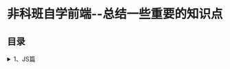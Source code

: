 # 非科班自学前端--总结一些重要的知识点
## 目录
<details>
<summary>1、JS篇</summary>
  
1.1 [对象的创建和继承](https://github.com/IamHuadong/blogs/issues/1)  
1.2 [对象的浅拷贝和深拷贝](https://github.com/IamHuadong/blogs/issues/2)  
1.3 [new的过程--手写new](https://github.com/IamHuadong/blogs/issues/3)  
</details>

